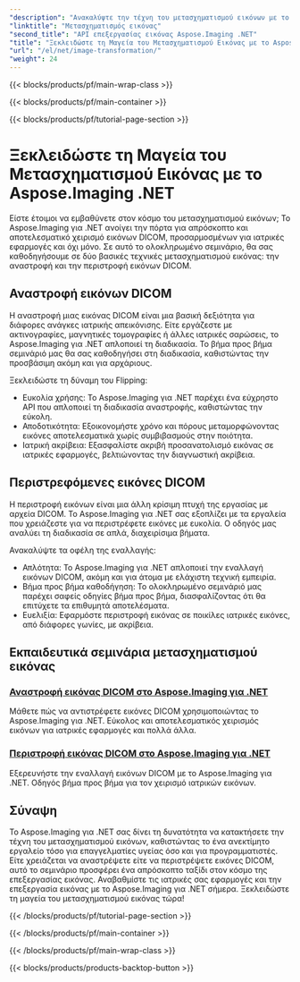 ```yaml
---
"description": "Ανακαλύψτε την τέχνη του μετασχηματισμού εικόνων με το Aspose.Imaging για .NET. Μάθετε να αναστρέφετε και να περιστρέφετε εικόνες DICOM χωρίς κόπο για ιατρικές εφαρμογές και πολλά άλλα."
"linktitle": "Μετασχηματισμός εικόνας"
"second_title": "API επεξεργασίας εικόνας Aspose.Imaging .NET"
"title": "Ξεκλειδώστε τη Μαγεία του Μετασχηματισμού Εικόνας με το Aspose.Imaging .NET"
"url": "/el/net/image-transformation/"
"weight": 24
---
```


{{< blocks/products/pf/main-wrap-class >}}

{{< blocks/products/pf/main-container >}}

{{< blocks/products/pf/tutorial-page-section >}}

# Ξεκλειδώστε τη Μαγεία του Μετασχηματισμού Εικόνας με το Aspose.Imaging .NET


Είστε έτοιμοι να εμβαθύνετε στον κόσμο του μετασχηματισμού εικόνων; Το Aspose.Imaging για .NET ανοίγει την πόρτα για απρόσκοπτο και αποτελεσματικό χειρισμό εικόνων DICOM, προσαρμοσμένων για ιατρικές εφαρμογές και όχι μόνο. Σε αυτό το ολοκληρωμένο σεμινάριο, θα σας καθοδηγήσουμε σε δύο βασικές τεχνικές μετασχηματισμού εικόνας: την αναστροφή και την περιστροφή εικόνων DICOM. 

## Αναστροφή εικόνων DICOM

Η αναστροφή μιας εικόνας DICOM είναι μια βασική δεξιότητα για διάφορες ανάγκες ιατρικής απεικόνισης. Είτε εργάζεστε με ακτινογραφίες, μαγνητικές τομογραφίες ή άλλες ιατρικές σαρώσεις, το Aspose.Imaging για .NET απλοποιεί τη διαδικασία. Το βήμα προς βήμα σεμινάριό μας θα σας καθοδηγήσει στη διαδικασία, καθιστώντας την προσβάσιμη ακόμη και για αρχάριους.

Ξεκλειδώστε τη δύναμη του Flipping:
- Ευκολία χρήσης: Το Aspose.Imaging για .NET παρέχει ένα εύχρηστο API που απλοποιεί τη διαδικασία αναστροφής, καθιστώντας την εύκολη.
- Αποδοτικότητα: Εξοικονομήστε χρόνο και πόρους μεταμορφώνοντας εικόνες αποτελεσματικά χωρίς συμβιβασμούς στην ποιότητα.
- Ιατρική ακρίβεια: Εξασφαλίστε ακριβή προσανατολισμό εικόνας σε ιατρικές εφαρμογές, βελτιώνοντας την διαγνωστική ακρίβεια.

## Περιστρεφόμενες εικόνες DICOM

Η περιστροφή εικόνων είναι μια άλλη κρίσιμη πτυχή της εργασίας με αρχεία DICOM. Το Aspose.Imaging για .NET σας εξοπλίζει με τα εργαλεία που χρειάζεστε για να περιστρέφετε εικόνες με ευκολία. Ο οδηγός μας αναλύει τη διαδικασία σε απλά, διαχειρίσιμα βήματα.

Ανακαλύψτε τα οφέλη της εναλλαγής:
- Απλότητα: Το Aspose.Imaging για .NET απλοποιεί την εναλλαγή εικόνων DICOM, ακόμη και για άτομα με ελάχιστη τεχνική εμπειρία.
- Βήμα προς βήμα καθοδήγηση: Το ολοκληρωμένο σεμινάριό μας παρέχει σαφείς οδηγίες βήμα προς βήμα, διασφαλίζοντας ότι θα επιτύχετε τα επιθυμητά αποτελέσματα.
- Ευελιξία: Εφαρμόστε περιστροφή εικόνας σε ποικίλες ιατρικές εικόνες, από διάφορες γωνίες, με ακρίβεια.

## Εκπαιδευτικά σεμινάρια μετασχηματισμού εικόνας
### [Αναστροφή εικόνας DICOM στο Aspose.Imaging για .NET](./flip-dicom-image/)
Μάθετε πώς να αντιστρέφετε εικόνες DICOM χρησιμοποιώντας το Aspose.Imaging για .NET. Εύκολος και αποτελεσματικός χειρισμός εικόνων για ιατρικές εφαρμογές και πολλά άλλα.
### [Περιστροφή εικόνας DICOM στο Aspose.Imaging για .NET](./rotate-dicom-image/)
Εξερευνήστε την εναλλαγή εικόνων DICOM με το Aspose.Imaging για .NET. Οδηγός βήμα προς βήμα για τον χειρισμό ιατρικών εικόνων.

## Σύναψη

Το Aspose.Imaging για .NET σας δίνει τη δυνατότητα να κατακτήσετε την τέχνη του μετασχηματισμού εικόνων, καθιστώντας το ένα ανεκτίμητο εργαλείο τόσο για επαγγελματίες υγείας όσο και για προγραμματιστές. Είτε χρειάζεται να αναστρέψετε είτε να περιστρέψετε εικόνες DICOM, αυτό το σεμινάριο προσφέρει ένα απρόσκοπτο ταξίδι στον κόσμο της επεξεργασίας εικόνας. Αναβαθμίστε τις ιατρικές σας εφαρμογές και την επεξεργασία εικόνας με το Aspose.Imaging για .NET σήμερα. Ξεκλειδώστε τη μαγεία του μετασχηματισμού εικόνας τώρα!

{{< /blocks/products/pf/tutorial-page-section >}}

{{< /blocks/products/pf/main-container >}}

{{< /blocks/products/pf/main-wrap-class >}}

{{< blocks/products/products-backtop-button >}}